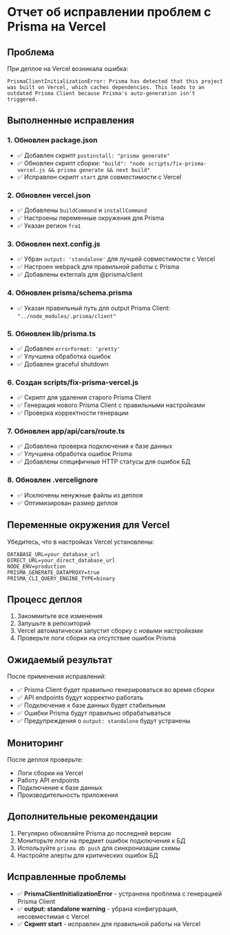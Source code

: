 # Отчет об исправлении проблем с Prisma на Vercel

## Проблема
При деплое на Vercel возникала ошибка:
```
PrismaClientInitializationError: Prisma has detected that this project was built on Vercel, which caches dependencies. This leads to an outdated Prisma Client because Prisma's auto-generation isn't triggered.
```

## Выполненные исправления

### 1. Обновлен package.json
- ✅ Добавлен скрипт `postinstall: "prisma generate"`
- ✅ Обновлен скрипт сборки: `"build": "node scripts/fix-prisma-vercel.js && prisma generate && next build"`
- ✅ Исправлен скрипт `start` для совместимости с Vercel

### 2. Обновлен vercel.json
- ✅ Добавлены `buildCommand` и `installCommand`
- ✅ Настроены переменные окружения для Prisma
- ✅ Указан регион `fra1`

### 3. Обновлен next.config.js
- ✅ Убран `output: 'standalone'` для лучшей совместимости с Vercel
- ✅ Настроен webpack для правильной работы с Prisma
- ✅ Добавлены externals для @prisma/client

### 4. Обновлен prisma/schema.prisma
- ✅ Указан правильный путь для output Prisma Client: `"../node_modules/.prisma/client"`

### 5. Обновлен lib/prisma.ts
- ✅ Добавлен `errorFormat: 'pretty'`
- ✅ Улучшена обработка ошибок
- ✅ Добавлен graceful shutdown

### 6. Создан scripts/fix-prisma-vercel.js
- ✅ Скрипт для удаления старого Prisma Client
- ✅ Генерация нового Prisma Client с правильными настройками
- ✅ Проверка корректности генерации

### 7. Обновлен app/api/cars/route.ts
- ✅ Добавлена проверка подключения к базе данных
- ✅ Улучшена обработка ошибок Prisma
- ✅ Добавлены специфичные HTTP статусы для ошибок БД

### 8. Обновлен .vercelignore
- ✅ Исключены ненужные файлы из деплоя
- ✅ Оптимизирован размер деплоя

## Переменные окружения для Vercel

Убедитесь, что в настройках Vercel установлены:
```
DATABASE_URL=your_database_url
DIRECT_URL=your_direct_database_url
NODE_ENV=production
PRISMA_GENERATE_DATAPROXY=true
PRISMA_CLI_QUERY_ENGINE_TYPE=binary
```

## Процесс деплоя

1. Закоммитьте все изменения
2. Запушьте в репозиторий
3. Vercel автоматически запустит сборку с новыми настройками
4. Проверьте логи сборки на отсутствие ошибок Prisma

## Ожидаемый результат

После применения исправлений:
- ✅ Prisma Client будет правильно генерироваться во время сборки
- ✅ API endpoints будут корректно работать
- ✅ Подключение к базе данных будет стабильным
- ✅ Ошибки Prisma будут правильно обрабатываться
- ✅ Предупреждения о `output: standalone` будут устранены

## Мониторинг

После деплоя проверьте:
- Логи сборки на Vercel
- Работу API endpoints
- Подключение к базе данных
- Производительность приложения

## Дополнительные рекомендации

1. Регулярно обновляйте Prisma до последней версии
2. Мониторьте логи на предмет ошибок подключения к БД
3. Используйте `prisma db push` для синхронизации схемы
4. Настройте алерты для критических ошибок БД

## Исправленные проблемы

- ✅ **PrismaClientInitializationError** - устранена проблема с генерацией Prisma Client
- ✅ **output: standalone warning** - убрана конфигурация, несовместимая с Vercel
- ✅ **Скрипт start** - исправлен для правильной работы на Vercel
